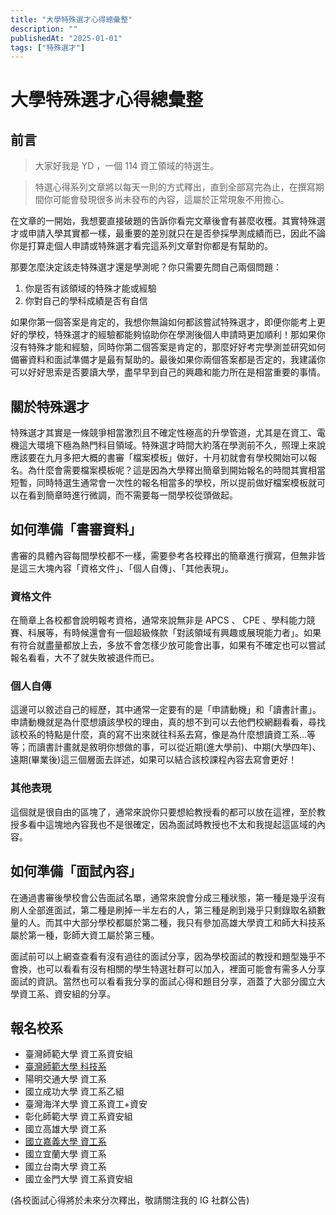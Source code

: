 ```yaml
---
title: "大學特殊選才心得總彙整"
description: ""
publishedAt: "2025-01-01"
tags: ["特殊選才"]
---
```


# 大學特殊選才心得總彙整

## 前言

> 大家好我是 YD ，一個 114 資工領域的特選生。

> 特選心得系列文章將以每天一則的方式釋出，直到全部寫完為止，在撰寫期間你可能會發現很多尚未發布的內容，這屬於正常現象不用擔心。

在文章的一開始，我想要直接破題的告訴你看完文章後會有甚麼收穫。其實特殊選才或申請入學其實都一樣，最重要的差別就只在是否參採學測成績而已，因此不論你是打算走個人申請或特殊選才看完這系列文章對你都是有幫助的。

那要怎麼決定該走特殊選才還是學測呢？你只需要先問自己兩個問題：

1. 你是否有該領域的特殊才能或經驗
2. 你對自己的學科成績是否有自信

如果你第一個答案是肯定的，我想你無論如何都該嘗試特殊選才，即便你能考上更好的學校，特殊選才的經驗都能夠協助你在學測後個人申請時更加順利！那如果你沒有特殊才能和經驗，同時你第二個答案是肯定的，那麼好好考完學測並研究如何備審資料和面試準備才是最有幫助的。最後如果你兩個答案都是否定的，我建議你可以好好思索是否要讀大學，盡早早到自己的興趣和能力所在是相當重要的事情。

## 關於特殊選才

特殊選才其實是一條競爭相當激烈且不確定性極高的升學管道，尤其是在資工、電機這大環境下極為熱門科目領域。特殊選才時間大約落在學測前不久，照理上來說應該要在九月多把大概的書審「檔案模板」做好，十月初就會有學校開始可以報名。為什麼會需要檔案模板呢？這是因為大學釋出簡章到開始報名的時間其實相當短暫，同時特選生通常會一次性的報名相當多的學校，所以提前做好檔案模板就可以在看到簡章時進行微調，而不需要每一間學校從頭做起。

## 如何準備「書審資料」

書審的具體內容每間學校都不一樣，需要參考各校釋出的簡章進行撰寫，但無非皆是這三大塊內容「資格文件」、「個人自傳」、「其他表現」。

### 資格文件

在簡章上各校都會說明報考資格，通常來說無非是 APCS 、 CPE 、學科能力競賽、科展等，有時候還會有一個超級條款「對該領域有興趣或展現能力者」。如果有符合就盡量都放上去，多放不會怎樣少放可能會出事，如果有不確定也可以嘗試報名看看，大不了就失敗被退件而已。

### 個人自傳

這邊可以敘述自己的經歷，其中通常一定要有的是「申請動機」和「讀書計畫」。申請動機就是為什麼想讀該學校的理由，真的想不到可以去他們校網翻看看，尋找該校系的特點是什麼，真的寫不出來就往科系去寫，像是為什麼想讀資工系...等等；而讀書計畫就是敘明你想做的事，可以從近期(進大學前)、中期(大學四年)、遠期(畢業後)這三個層面去詳述，如果可以結合該校課程內容去寫會更好！

### 其他表現

這個就是很自由的區塊了，通常來說你只要想給教授看的都可以放在這裡，至於教授多看中這塊地內容我也不是很確定，因為面試時教授也不太和我提起這區域的內容。

## 如何準備「面試內容」

在通過書審後學校會公告面試名單，通常來說會分成三種狀態，第一種是幾乎沒有刷人全部進面試，第二種是刷掉一半左右的人，第三種是刷到幾乎只剩錄取名額數量的人。而其中大部分學校都屬於第二種，我只有參加高雄大學資工和師大科技系屬於第一種，彰師大資工屬於第三種。

面試前可以上網查查看有沒有過往的面試分享，因為學校面試的教授和題型幾乎不會換，也可以看看有沒有相關的學生特選社群可以加入，裡面可能會有需多人分享面試的資訊。當然也可以看看我分享的面試心得和題目分享，涵蓋了大部分國立大學資工系、資安組的分享。

## 報名校系

- 臺灣師範大學 資工系資安組
- [臺灣師範大學 科技系](/blogs/ntnu-tahrd)
- 陽明交通大學 資工系
- 國立成功大學 資工系乙組
- 臺灣海洋大學 資工系資工+資安
- 彰化師範大學 資工系資安組
- 國立高雄大學 資工系
- [國立嘉義大學 資工系](/blogs/ncyu-csie)
- 國立宜蘭大學 資工系
- 國立台南大學 資工系
- 國立金門大學 資工系資安組

(各校面試心得將於未來分次釋出，敬請關注我的 IG 社群公告)
